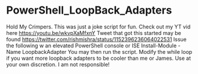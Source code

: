 # PowerShell_LoopBack_Adapters
Hold My Crimpers. This was just a joke script for fun. Check out my YT vid here https://youtu.be/wkvpXaMfxnY
Tweet that got this started may be found https://twitter.com/rishmishra/status/1152396236064022531
Issue the following w an elevated PowerShell console or ISE
Install-Module -Name LoopbackAdapter
You may then run the script. Modify the while loop if you want more loopback adapters to be cooler than me or James.
Use at your own discretion. I am not responsible!
